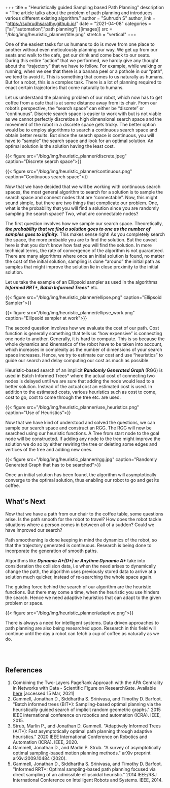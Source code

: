+++
title = "Heuristically guided Sampling based Path Planning"
description = "The article talks about the problem of path planning and introduces various different existing algorithm."
author = "Suhrudh S"
author_link = "https://suhrudhsarathy.github.io/"
date = "2021-04-08"
categories = ["ai","automation","path planning"]
[[images]]
    src = "/blog/img/heuristic_planner/title.png"
    stretch = "vertical"
+++
<!--Image folder complete location "blog/static/img"-->

One of the easiest tasks for us humans to do is move from one place to another without even meticulously planning our way. We get up from our seats and walk to the cafe, get our drink and come back to our seats. During this entire “action” that we performed, we hardly give any thought about the “trajectory” that we have to follow. For example, while walking or running, when we see that there is a banana peel or a pothole in our “path”, we tend to avoid it. This is something that comes to us naturally as humans. But for a robot, this is a complex task. There is a lot of planning required to enact certain trajectories that come naturally to humans.

Let us understand the planning problem of our robot, which now has to get coffee from a cafe that is at some distance away from its chair. From our robot’s perspective, the “search space” can either be “discrete” or “continuous”. Discrete search space is easier to work with but is not viable as we cannot perfectly discretize a high dimensional search space and the movement of the robot in a discrete space gets tricky. The better option would be to employ algorithms to search a continuous search space and obtain better results. But since the search space is continuous, you will have to “sample” the search space and look for an optimal solution. An optimal solution is the solution having the least cost.

<!--Search space-->
{{< figure src="/blog/img/heuristic_planner/discrete.jpeg" caption="Discrete search space">}}

{{< figure src="/blog/img/heuristic_planner/continuous.png" caption="Continuous search space">}}

Now that we have decided that we will be working with continuous search spaces, the most general algorithm to search for a solution is to sample the search space and connect nodes that are “connectable”. Now, this might sound simple, but there are two things that complicate our problem. One, what is the probability that you will find a solution since you are randomly sampling the search space? Two, what are connectable nodes?

The first question involves how we sample our search space. Theoretically, _**the probability that we find a solution goes to one as the number of samples goes to infinity**._ This makes sense right!  As you completely search the space, the more probable you are to find the solution. But the caveat here is that you don't know how fast you will find the solution. In more technical terms, the rate of convergence of the algorithm is not guaranteed. There are many algorithms where once an initial solution is found, no matter the cost of the initial solution, sampling is done “around” the initial path as samples that might improve the solution lie in close proximity to the initial solution.

Let us take the example of an Ellipsoid sampler as used in the algorithms _**Informed RRT\*, Batch Informed Trees\***_ etc.

<!--Ellipsoid sampler-->
{{< figure src="/blog/img/heuristic_planner/ellipse.png" caption="Ellipsoid Sampler">}}

{{< figure src="/blog/img/heuristic_planner/ellipse_work.png" caption="Ellipsoid sampler at work">}}

The second question involves how we evaluate the cost of our path. Cost function is generally something that tells us “how expensive” is connecting one node to another. Generally, it is hard to compute. This is so because the whole dynamics and kinematics of the robot have to be taken into account, which increases in complexity as the number of dimensions of your search space increases. Hence, we try to estimate our cost and use “heuristics” to guide our search and delay computing our cost as much as possible.

Heuristic-based search of an implicit _**Randomly Generated Graph**_ (RGG) is used in Batch Informed Trees* where the actual cost of connecting two nodes is delayed until we are sure that adding the node would lead to a better solution. Instead of the actual cost an estimated cost is used. In addition to the estimated costs, various heuristics such as cost to come, cost to go, cost to come through the tree etc. are used.

<!--Use of Heuristics-->
{{< figure src="/blog/img/heuristic_planner/use_heuristics.png" caption="Use of Heuristics">}}

Now that we have kind of understood and solved the questions, we can sample our search space and construct an RGG. The RGG will now be searched using our heuristic functions. A Tree from start node to the goal node will be constructed. If adding any node to the tree might improve the solution we do so by either rewiring the tree or deleting some edges and vertices of the tree and adding new ones.

<!--RGG-->
{{< figure src="/blog/img/heuristic_planner/rgg.jpg" caption="Randomly Generated Graph that has to be searched">}}

Once an initial solution has been found, the algorithm will asymptotically converge to the optimal solution, thus enabling our robot to go and get its coffee.

## What's Next

Now that we have a path from our chair to the coffee table, some questions arise. Is the path smooth for the robot to travel? How does the robot tackle situations where a person comes in between all of a sudden? Could we have improved our search?

Path smoothening is done keeping in mind the dynamics of the robot, so that the trajectory generated is continuous. Research is being done to incorporate the generation of smooth paths.

Algorithms like _**Dynamic A\*(D\*) or Anytime Dynamic A\***_ take into consideration the collision data, i.e when the need arises to dynamically change the path, the algorithm uses previously stored data to arrive at a solution much quicker, instead of re-searching the whole space again.

The guiding force behind the search of our algorithm are the heuristic functions. But there may come a time, when the heuristic you use hinders the search. Hence we need adaptive heuristics that can adapt to the given problem or space.

<!--Euclidean vs Adaptive-->
{{< figure src="/blog/img/heuristic_planner/adaptive.png">}}

There is always a need for intelligent systems. Data driven approaches to path planning are also being researched upon. Research in this field will continue until the day a robot can fetch a cup of coffee as naturally as we do.

<br>
<br>

## References

1. Combining the Two-Layers PageRank Approach with the APA Centrality in Networks with Data - Scientific Figure on ResearchGate. Available [here](https://www.researchgate.net/figure/A-graph-randomly-generated-with-25-nodes-The-data-vector-associated-to-the-25-nodes-is-D_fig2_329750230) [accessed 15 Mar, 2021]
1. Gammell, Jonathan D., Siddhartha S. Srinivasa, and Timothy D. Barfoot. "Batch informed trees (BIT*): Sampling-based optimal planning via the heuristically guided search of implicit random geometric graphs." 2015 IEEE international conference on robotics and automation (ICRA). IEEE, 2015.
1. Strub, Marlin P., and Jonathan D. Gammell. "Adaptively Informed Trees (AIT*): Fast asymptotically optimal path planning through adaptive heuristics." 2020 IEEE International Conference on Robotics and Automation (ICRA). IEEE, 2020.
1. Gammell, Jonathan D., and Marlin P. Strub. "A survey of asymptotically optimal sampling-based motion planning methods." arXiv preprint arXiv:2009.10484 (2020).
1. Gammell, Jonathan D., Siddhartha S. Srinivasa, and Timothy D. Barfoot. "Informed RRT*: Optimal sampling-based path planning focused via direct sampling of an admissible ellipsoidal heuristic." 2014 IEEE/RSJ International Conference on Intelligent Robots and Systems. IEEE, 2014.
